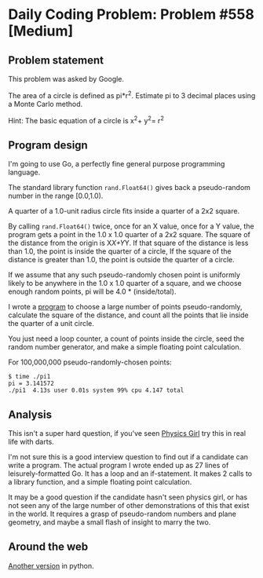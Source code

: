 # Daily Coding Problem: Problem #558 [Medium] 

## Problem statement

This problem was asked by Google.

The area of a circle is defined as pi\*r<sup>2</sup>.
Estimate pi to 3 decimal places using a Monte Carlo method.

Hint: The basic equation of a circle is x<sup>2</sup>+ y<sup>2</sup>= r<sup>2</sup>

## Program design

I'm going to use Go, a perfectly fine general purpose programming language.


The standard library function `rand.Float64()` gives back a pseudo-random
number in the range [0.0,1.0).

A quarter of a 1.0-unit radius circle fits inside a quarter of a 2x2 square.

By calling `rand.Float64()` twice, once for an X value, once for a Y value,
the program gets a point in the 1.0 x 1.0 quarter of a 2x2 square.
The square of the distance from the origin is X*X+Y*Y.
If that square of the distance is less than 1.0, the point is
inside the quarter of a circle,
If the square of the distance is greater than 1.0, the point is outside
the quarter of a circle.

If we assume that any such pseudo-randomly chosen point is uniformly
likely to be anywhere in the 1.0 x 1.0 quarter of a square,
and we choose enough random points, pi will be 4.0 * (inside/total).

I wrote a [program](pi1.go) to choose a large number of points
pseudo-randomly, calculate the square of the distance,
and count all the points that lie inside the quarter of a unit circle.

You just need a loop counter, a count of points inside the circle,
seed the random number generator, and make a simple floating point
calculation.

For 100,000,000 pseudo-randomly-chosen points:

```
$ time ./pi1
pi = 3.141572
./pi1  4.13s user 0.01s system 99% cpu 4.147 total
```

## Analysis

This isn't a super hard question,
if you've seen [Physics Girl](https://qa.pbs.org/video/physics-girl-pi-darts/)
try this in real life with darts.

I'm not sure this is a good interview question to find out if
a candidate can write a program.
The actual program I wrote ended up as 27 lines of leisurely-formatted Go.
It has a loop and an if-statement.
It makes 2 calls to a library function,
and a simple floating point calculation.

It may be a good question if the candidate hasn't seen
physics girl, or has not seen any of the large number of
other demonstrations of this that exist in the world.
It requires a grasp of pseudo-random numbers and plane geometry,
and maybe a small flash of insight to marry the two.

## Around the web

[Another version](https://ahmadhamze.github.io/estimating-pie.html) in python.

